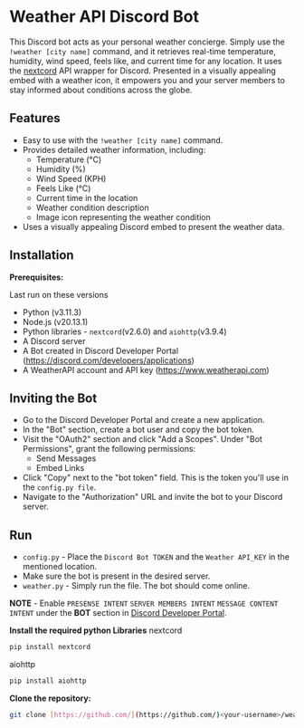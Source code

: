 # Weather API Discord Bot

This Discord bot acts as your personal weather concierge. Simply use the `!weather [city name]`
command, and it retrieves real-time temperature, humidity, wind speed, feels like, and current time for any location. It uses the [nextcord](https://docs.nextcord.dev/) API wrapper for Discord. Presented in a visually appealing embed with a weather icon, it empowers you and your server members to stay informed about conditions across the globe.

## Features

* Easy to use with the `!weather [city name]` command.
* Provides detailed weather information, including:
    * Temperature (°C)
    * Humidity (%)
    * Wind Speed (KPH)
    * Feels Like (°C)
    * Current time in the location
    * Weather condition description
    * Image icon representing the weather condition
* Uses a visually appealing Discord embed to present the weather data.

## Installation

**Prerequisites:**

Last run on these versions

* Python (v3.11.3)
* Node.js (v20.13.1)
* Python libraries - `nextcord`(v2.6.0) and `aiohttp`(v3.9.4)
* A Discord server
* A Bot created in Discord Developer Portal (https://discord.com/developers/applications)
* A WeatherAPI account and API key (https://www.weatherapi.com)

## Inviting the Bot

* Go to the Discord Developer Portal and create a new application.
* In the "Bot" section, create a bot user and copy the bot token.
* Visit the "OAuth2" section and click "Add a Scopes". Under "Bot Permissions", grant the following permissions:
    * Send Messages
    * Embed Links
* Click "Copy" next to the "bot token" field. This is the token you'll use in the `config.py file`.
* Navigate to the "Authorization" URL and invite the bot to your Discord server.

## Run

* `config.py` - Place the `Discord Bot TOKEN` and the `Weather API_KEY` in the mentioned location.
* Make sure the bot is present in the desired server.
* `weather.py` - Simply run the file. The bot should come online.

**NOTE** - Enable `PRESENSE INTENT` `SERVER MEMBERS INTENT` `MESSAGE CONTENT INTENT` under the **BOT** section in [Discord Developer Portal](https://discord.com/developers/applications).

**Install the required python Libraries**
  nextcord
  ```bash
  pip install nextcord
  ```
  aiohttp
  ```bash
  pip install aiohttp
  ```

**Clone the repository:**

   ```bash
   git clone [https://github.com/](https://github.com/)<your-username>/weather-api-discord-bot.git
